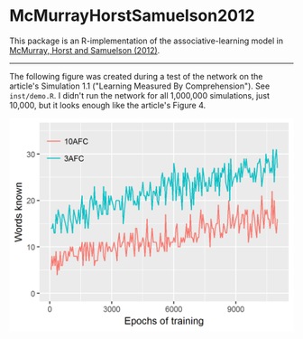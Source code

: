 # McMurrayHorstSamuelson2012

This package is an R-implementation of the associative-learning model in 
[McMurray, Horst and Samuelson (2012)](https://www.ncbi.nlm.nih.gov/pmc/articles/PMC3632668/).

***

The following figure was created during a test of the network on the article's
Simulation 1.1 ("Learning Measured By Comprehension"). See `inst/demo.R`. I
didn't run the network for all 1,000,000 simulations, just 10,000, but it looks
enough like the article's Figure 4.

![](inst/demo_fig.png)

